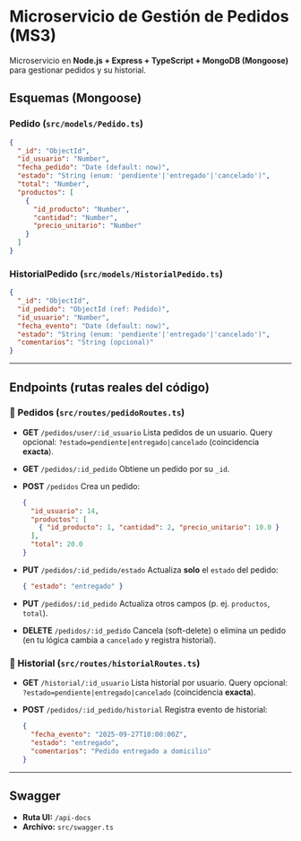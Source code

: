 # Microservicio de Gestión de Pedidos (MS3)

Microservicio en **Node.js + Express + TypeScript + MongoDB (Mongoose)** para gestionar pedidos y su historial.


## Esquemas (Mongoose)

### Pedido (`src/models/Pedido.ts`)

```json
{
  "_id": "ObjectId",
  "id_usuario": "Number",
  "fecha_pedido": "Date (default: now)",
  "estado": "String (enum: 'pendiente'|'entregado'|'cancelado')",
  "total": "Number",
  "productos": [
    {
      "id_producto": "Number",
      "cantidad": "Number",
      "precio_unitario": "Number"
    }
  ]
}
```

### HistorialPedido (`src/models/HistorialPedido.ts`)

```json
{
  "_id": "ObjectId",
  "id_pedido": "ObjectId (ref: Pedido)",
  "id_usuario": "Number",
  "fecha_evento": "Date (default: now)",
  "estado": "String (enum: 'pendiente'|'entregado'|'cancelado')",
  "comentarios": "String (opcional)"
}
```


---

## Endpoints (rutas reales del código)

### 🔹 Pedidos (`src/routes/pedidoRoutes.ts`)

* **GET** `/pedidos/user/:id_usuario`
  Lista pedidos de un usuario.
  Query opcional: `?estado=pendiente|entregado|cancelado` (coincidencia **exacta**).

* **GET** `/pedidos/:id_pedido`
  Obtiene un pedido por su `_id`.

* **POST** `/pedidos`
  Crea un pedido:

  ```json
  {
    "id_usuario": 14,
    "productos": [
      { "id_producto": 1, "cantidad": 2, "precio_unitario": 10.0 }
    ],
    "total": 20.0
  }
  ```

* **PUT** `/pedidos/:id_pedido/estado`
  Actualiza **solo** el `estado` del pedido:

  ```json
  { "estado": "entregado" }
  ```

* **PUT** `/pedidos/:id_pedido`
  Actualiza otros campos (p. ej. `productos`, `total`).

* **DELETE** `/pedidos/:id_pedido`
  Cancela (soft-delete) o elimina un pedido (en tu lógica cambia a `cancelado` y registra historial).

### 🔹 Historial (`src/routes/historialRoutes.ts`)

* **GET** `/historial/:id_usuario`
  Lista historial por usuario.
  Query opcional: `?estado=pendiente|entregado|cancelado` (coincidencia **exacta**).

* **POST** `/pedidos/:id_pedido/historial`
  Registra evento de historial:

  ```json
  {
    "fecha_evento": "2025-09-27T10:00:00Z",
    "estado": "entregado",
    "comentarios": "Pedido entregado a domicilio"
  }
  ```

---

## Swagger

* **Ruta UI:** `/api-docs`
* **Archivo:** `src/swagger.ts`
